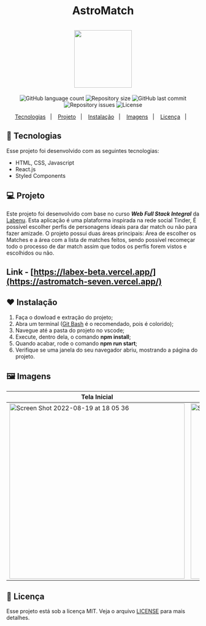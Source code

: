 <h1 align="center">
AstroMatch<br/><br/>

<img width="150px" src="https://user-images.githubusercontent.com/104728985/185799863-181784f5-f30c-4f5d-bd1f-a779f399728c.png"/> 
</h1>

<p align="center">
  <img alt="GitHub language count" src="https://img.shields.io/github/languages/count/sarahouteiro/astromatch">

  <img alt="Repository size" src="https://img.shields.io/github/repo-size/sarahouteiro/astromatch">

  <img alt="GitHub last commit" src="https://img.shields.io/github/last-commit/sarahouteiro/astromatch">

  <img alt="Repository issues" src="https://img.shields.io/github/issues/sarahouteiro/astromatch">

  <img alt="License" src="https://img.shields.io/badge/license-MIT-brightgreen">
</p>

<p align="center">
  <a href="#Tecnologias">Tecnologias</a>&nbsp;&nbsp;&nbsp;|&nbsp;&nbsp;&nbsp;
   <a href="#Projeto">Projeto</a>&nbsp;&nbsp;&nbsp;|&nbsp;&nbsp;&nbsp;
  <a href="#Instalação">Instalação</a>&nbsp;&nbsp;&nbsp;|&nbsp;&nbsp;&nbsp;
  <a href="#Imagens">Imagens</a>&nbsp;&nbsp;&nbsp;|&nbsp;&nbsp;&nbsp;
  <a href="#Licença">Licença</a>&nbsp;&nbsp;&nbsp;|&nbsp;&nbsp;&nbsp;
</p>

<a id="Tecnologias"></a>
## 🚀 Tecnologias 

Esse projeto foi desenvolvido com as seguintes tecnologias:

- HTML, CSS, Javascript
- React.js
- Styled Components

<a id="Projeto"></a>
## 💻 Projeto
  Este projeto foi desenvolvido com base no curso  *__Web Full Stack Integral__* da [Labenu](https://www.labenu.com.br/). Esta aplicação é uma plataforma inspirada na rede social Tinder, É possível escolher perfis de personagens ideais para dar match ou não para fazer amizade. O projeto possui duas áreas principais: Área de escolher os Matches e a área com a lista de matches feitos, sendo possível recomeçar todo o processo de dar match assim que todos os perfis forem vistos e escolhidos ou não.
## Link - [https://labex-beta.vercel.app/](https://astromatch-seven.vercel.app/)
  
<a id="Instalação"></a>
## ❤️ Instalação

1. Faça o dowload e extração do projeto;
2. Abra um terminal ([Git Bash](https://git-scm.com/book/pt-pt/v2/Appendix-A%3A-Git-em-Outros-Ambientes-Git-in-Bash) é o recomendado, pois é colorido);
3. Navegue até a pasta do projeto no vscode;
4. Execute, dentro dela, o comando **npm install**;
5. Quando acabar, rode o comando **npm run start**;
6. Verifique se uma janela do seu navegador abriu, mostrando a página do projeto.

<a id="Imagens"></a>
## 🖼️ Imagens


| Tela Inicial  | Tela de Matches escolhidos | Tela de Recomeçar | 
|---|---|---|
| <img width="457" alt="Screen Shot 2022-08-19 at 18 05 36" src="https://user-images.githubusercontent.com/104728985/185707077-c2fab57e-2446-4de3-8c89-62df7417b066.png"> | <img width="457" alt="Screen Shot 2022-08-19 at 18 06 51" src="https://user-images.githubusercontent.com/104728985/185707227-90676c39-b4dd-4b6b-b232-635dc7de16e6.png"> | <img width="457" alt="Screen Shot 2022-08-19 at 18 08 04" src="https://user-images.githubusercontent.com/104728985/185707351-d96e0dad-9d9e-41bd-8d8d-dce194181692.png"> | 

<a id="Licença"></a>
## 📝 Licença

Esse projeto está sob a licença MIT. Veja o arquivo [LICENSE](https://github.com/future4code/Freire-labe-ninja4/blob/master/LICENCE) para mais detalhes.
